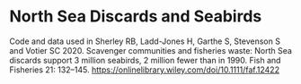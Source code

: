 # North Sea Discards and Seabirds

Code and data used in Sherley RB, Ladd-Jones H, Garthe S, Stevenson S and Votier SC 2020. Scavenger communities and fisheries waste: North Sea discards support 3 million seabirds, 2 million fewer than in 1990. Fish and Fisheries 21: 132–145. https://onlinelibrary.wiley.com/doi/10.1111/faf.12422

